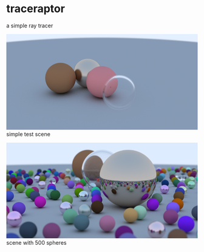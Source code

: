 # traceraptor
a simple ray tracer

![Alt exampleSceneRenderer](images/scene1.png?raw=true "example scene")
simple test scene

![Alt bigExampleSceneRenderer](images/randomScene20.png?raw=true "big example scene")
scene with 500 spheres